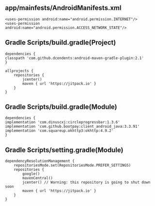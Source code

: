 ## app/mainfests/AndroidManifests.xml

```
<uses-permission android:name="android.permission.INTERNET"/>
<uses-permission android:name="android.permission.ACCESS_NETWORK_STATE"/>
```

## Gradle Scripts/build.gradle(Project)

```
dependencies {
classpath 'com.github.dcendents:android-maven-gradle-plugin:2.1'
}

allprojects {
    repositories {
        jcenter()
        maven { url 'https://jitpack.io' }
    }
}
```
## Gradle Scripts/build.gradle(Module)


```
dependencies {
implementation 'com.dinuscxj:circleprogressbar:1.3.6'
implementation 'com.github.bootpay:client_android_java:3.3.91'
implementation 'com.squareup.okhttp3:okhttp:4.9.2'
}
```
## Gradle Scripts/setting.gradle(Module)

```
dependencyResolutionManagement {
    repositoriesMode.set(RepositoriesMode.PREFER_SETTINGS)
    repositories {
        google()
        mavenCentral()
        jcenter() // Warning: this repository is going to shut down soon
        maven { url 'https://jitpack.io' }
    }
}
```
